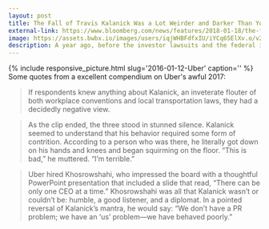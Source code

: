```yaml
---
layout: post
title: The Fall of Travis Kalanick Was a Lot Weirder and Darker Than You Thought
external-link: https://www.bloomberg.com/news/features/2018-01-18/the-fall-of-travis-kalanick-was-a-lot-weirder-and-darker-than-you-thought
image: https://assets.bwbx.io/images/users/iqjWHBFdfxIU/iYCq65ElXv.o/v2/800x-1.jpg
description: A year ago, before the investor lawsuits and the federal investigations, before the mass resignations, and before the connotation of the word “Uber” shifted from “world’s most valuable startup” to “world’s most dysfunctional,” Uber’s executives sat around a hotel conference room table in San Francisco, trying to convince their chief executive officer, Travis Kalanick, that the company had a major problem—him. 
--- 
```

{% include responsive_picture.html slug='2016-01-12-Uber' caption='' %} 
Some quotes from a excellent compendium on Uber's awful 2017:
> If respondents knew anything about Kalanick, an inveterate flouter of both workplace conventions and local transportation laws, they had a decidedly negative view.

> As the clip ended, the three stood in stunned silence. Kalanick seemed to understand that his behavior required some form of contrition. According to a person who was there, he literally got down on his hands and knees and began squirming on the floor. “This is bad,” he muttered. “I’m terrible.”

> Uber hired Khosrowshahi, who impressed the board with a thoughtful PowerPoint presentation that included a slide that read, “There can be only one CEO at a time.” Khosrowshahi was all that Kalanick wasn’t or couldn’t be: humble, a good listener, and a diplomat. In a pointed reversal of Kalanick’s mantra, he would say: “We don’t have a PR problem; we have an ‘us’ problem—we have behaved poorly.” 

